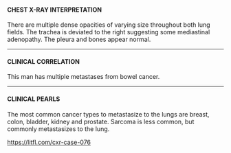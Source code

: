 #### CHEST X-RAY INTERPRETATION
There are multiple dense opacities of varying size throughout both lung fields. The trachea is deviated to the right suggesting some mediastinal adenopathy. The pleura and bones appear normal.

---------------
#### CLINICAL CORRELATION
This man has multiple metastases from bowel cancer.

---------------
#### CLINICAL PEARLS
The most common cancer types to metastasize to the lungs are breast, colon, bladder, kidney and prostate. Sarcoma is less common, but commonly metastasizes to the lung.


<https://litfl.com/cxr-case-076>